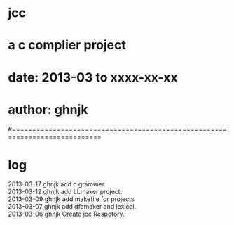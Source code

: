 # jcc 
# a c complier project
# date: 2013-03 to xxxx-xx-xx
# author: ghnjk
#============================================================================


# log
2013-03-17    ghnjk    add c grammer <br />
2013-03-12    ghnjk    add LLmaker project. <br />
2013-03-09    ghnjk    add makefile for projects <br />
2013-03-07    ghnjk    add dfamaker and lexical. <br />
2013-03-06    ghnjk    Create jcc Respotory.
